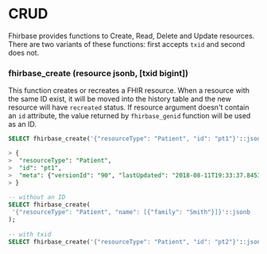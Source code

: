 # CRUD

Fhirbase provides functions to Create, Read, Delete and Update resources. There are two variants of these functions: first accepts `txid` and second does not.&#x20;

### fhirbase\_create (resource jsonb, \[txid bigint]) <a href="#fhirbase_create" id="fhirbase_create"></a>

This function creates or recreates a FHIR resource. When a resource with the same ID exist, it will be moved into the history table and the new resource will have `recreated` status. If resource argument doesn't contain an `id` attribute, the value returned by `fhirbase_genid` function will be used as an ID.

```sql
SELECT fhirbase_create('{"resourceType": "Patient", "id": "pt1"}'::jsonb);

> {
>  "resourceType": "Patient",
>  "id": "pt1", 
>  "meta": {"versionId": "90", "lastUpdated": "2018-08-11T19:33:37.845344+00:00"}
> }
​
-- without an ID
SELECT fhirbase_create(
 '{"resourceType": "Patient", "name": [{"family": "Smith"}]}'::jsonb
);
​
-- with txid
SELECT fhirbase_create('{"resourceType": "Patient", "id": "pt2"}'::jsonb, 100);
```

